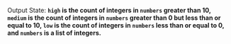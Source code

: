 Output State: **`high` is the count of integers in `numbers` greater than 10, `medium` is the count of integers in `numbers` greater than 0 but less than or equal to 10, `low` is the count of integers in `numbers` less than or equal to 0, and `numbers` is a list of integers.**